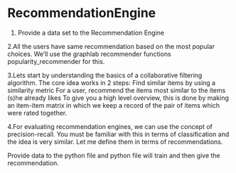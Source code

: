 # RecommendationEngine



1. Provide a data set to the Recommendation Engine


2.All the users have same recommendation based on the most popular choices. We’ll use the  graphlab recommender functions popularity_recommender for this.



3.Lets start by understanding the basics of a collaborative filtering algorithm. The core idea works in 2 steps:
Find similar items by using a similarity metric
For a user, recommend the items most similar to the items (s)he already likes
To give you a high level overview, this is done by making an item-item matrix in which we keep a record of the pair of items which were rated together.


4.For evaluating recommendation engines, we can use the concept of precision-recall. You must be familiar with this in terms of classification and the idea is very similar. Let me define them in terms of recommendations.



Provide data to the python file and python file will train and then give the recommendation.
